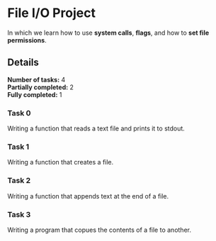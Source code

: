 # File I/O Project
In which we learn how to use __system calls__, __flags__, and how to __set file permissions__.<br/>
## Details
__Number of tasks:__ 4<br/>
__Partially completed:__ 2<br/>
__Fully completed:__ 1<br/>
### Task 0
Writing a function that reads a text file and prints it to stdout.
### Task 1
Writing a function that creates a file.
### Task 2
Writing a function that appends text at the end of a file.
### Task 3
Writing a program that copues the contents of a file to another.